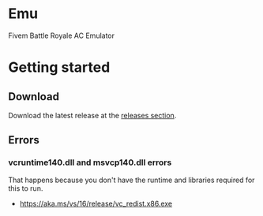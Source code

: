 # Emu
Fivem Battle Royale AC Emulator

# Getting started

## Download
Download the latest release at the [releases section](https://github.com/supremacy1337/emu/releases/latest).

## Errors
### vcruntime140.dll and msvcp140.dll errors
That happens because you don't have the runtime and libraries required for this to run.  
- https://aka.ms/vs/16/release/vc_redist.x86.exe
